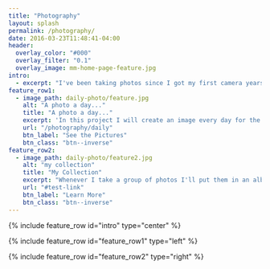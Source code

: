 ```yaml
---
title: "Photography"
layout: splash
permalink: /photography/
date: 2016-03-23T11:48:41-04:00
header:
  overlay_color: "#000"
  overlay_filter: "0.1"
  overlay_image: mm-home-page-feature.jpg
intro:
  - excerpt: "I've been taking photos since I got my first camera years ago, but really got started in 2016 with my first DSLR. Here's what I've got to show for it!"
feature_row1:
  - image_path: daily-photo/feature.jpg
    alt: "A photo a day..."
    title: "A photo a day..."
    excerpt: 'In this project I will create an image every day for the next year and see what comes out of it.'
    url: "/photography/daily"
    btn_label: "See the Pictures"
    btn_class: "btn--inverse"
feature_row2:
  - image_path: daily-photo/feature2.jpg
    alt: "my collection"
    title: "My Collection"
    excerpt: "Whenever I take a group of photos I'll put them in an album here"
    url: "#test-link"
    btn_label: "Learn More"
    btn_class: "btn--inverse"
---
```


{% include feature_row id="intro" type="center" %}

{% include feature_row id="feature_row1" type="left" %}

{% include feature_row id="feature_row2" type="right" %}
